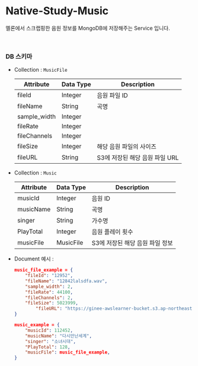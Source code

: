 # Native-Study-Music

멜론에서 스크랩핑한 음원 정보를 MongoDB에 저장해주는 Service 입니다.

<br>

### DB 스키마

- Collection : `MusicFile`
    
    
    | Attribute | Data Type | Description |
    | --- | --- | --- |
    | fileId | Integer | 음원 파일 ID |
    | fileName | String | 곡명 |
    | sample_width | Integer |  |
    | fileRate | Integer |  |
    | fileChannels | Integer |  |
    | fileSize | Integer | 해당 음원 파일의 사이즈 |
    | fileURL | String | S3에 저장된 해당 음원 파일 URL |
- Collection : `Music`
    
    
    | Attribute | Data Type | Description |
    | --- | --- | --- |
    | musicId | Integer | 음원 ID |
    | musicName | String | 곡명 |
    | singer | String | 가수명 |
    | PlayTotal | Integer | 음원 플레이 횟수 |
    | musicFile | MusicFile | S3에 저장된 해당 음원 파일 정보 |
- Document 예시 :
    
    ```json
    music_file_example = {
        "fileId": "12952",
        "fileName": "12842lalsdfa.wav",
        "sample_width": 2,
        "fileRate": 44100,
        "fileChannels": 2,
        "fileSize": 5023999,
    		"fileURL": "https://ginee-awslearner-bucket.s3.ap-northeast-2.amazonaws.com/image/12842lalsdfa.wav"
    }
    
    music_example = {
        "musicId": 112452,
        "musicName": "다시만난세계",
        "singer": "소녀시대",
        "PlayTotal": 128,
        "musicFile": music_file_example,
    }
    ```
    


<!-- Security scan triggered at 2025-09-02 16:17:14 -->

<!-- Security scan triggered at 2025-09-02 17:04:17 -->